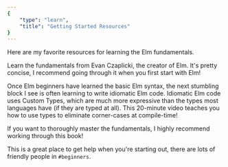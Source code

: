 ```yaml
---
{
    "type": "learn",
    "title": "Getting Started Resources"
}
---
```


Here are my favorite resources for learning the Elm fundamentals.

<resource title="The Official Elm Guide" url="https://guide.elm-lang.org/" icon="Article" />

Learn the fundamentals from Evan Czaplicki, the creator of Elm. It's pretty concise, I recommend going through it when you first start with Elm!

<resource title="Making Impossible States Impossible" url="https://www.youtube.com/watch?v=IcgmSRJHu_8" icon="Video" />

Once Elm beginners have learned the basic Elm syntax, the next stumbling block I see is often learning to write idiomatic Elm code. Idiomatic Elm code uses Custom Types, which are much more expressive than the types most languages have (if they are typed at all). This 20-minute video teaches you how to use types to eliminate corner-cases at compile-time!

<resource title="Elm in Action" url="https://www.manning.com/books/elm-in-action" icon="Book" />

If you want to thoroughly master the fundamentals, I highly recommend working through this book!

<resource title="The Elm Slack" url="https://elmlang.herokuapp.com" icon="App" />

This is a great place to get help when you're starting out, there are lots of friendly people in `#beginners`.
